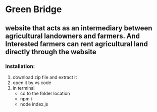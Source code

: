 # Green Bridge
## website that acts as an intermediary between agricultural landowners and farmers. And Interested farmers can rent agricultural land directly through the website
### installation:
1. download zip file  and extract it
2. open it by vs code
3. in terminal
   - cd to the folder location
   - npm i
   - node index.js
